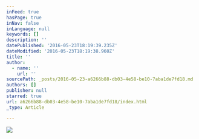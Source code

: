 ```yaml
---
inFeed: true
hasPage: true
inNav: false
inLanguage: null
keywords: []
description: ''
datePublished: '2016-05-23T18:19:39.235Z'
dateModified: '2016-05-23T18:19:38.960Z'
title: ''
author:
  - name: ''
    url: ''
sourcePath: _posts/2016-05-23-a6266b88-db03-4e58-be10-7aba1de7fd18.md
authors: []
publisher: null
starred: true
url: a6266b88-db03-4e58-be10-7aba1de7fd18/index.html
_type: Article

---
```

![](https://the-grid-user-content.s3-us-west-2.amazonaws.com/3bd2cb9c-99c1-4d47-809b-54e135b13dbc.jpg)